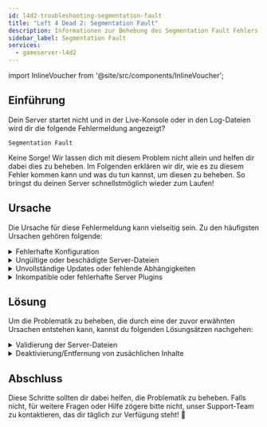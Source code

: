 ```yaml
---
id: l4d2-troubleshooting-segmentation-fault
title: "Left 4 Dead 2: Segmentation Fault"
description: Informationen zur Behebung des Segmentation Fault Fehlers bei einem Left 4 Dead 2 Server von ZAP-Hosting - ZAP-Hosting.com Dokumentation
sidebar_label: Segmentation Fault
services:
  - gameserver-l4d2
---
```


import InlineVoucher from '@site/src/components/InlineVoucher';

## Einführung

Dein Server startet nicht und in der Live-Konsole oder in den Log-Dateien wird dir die folgende Fehlermeldung  angezeigt?

```
Segmentation Fault
```

Keine Sorge! Wir lassen dich mit diesem Problem nicht allein und helfen dir dabei dies zu beheben. Im Folgenden erklären wir dir, wie es zu diesem Fehler kommen kann und was du tun kannst, um diesen zu beheben. So bringst du deinen Server schnellstmöglich wieder zum Laufen!



<InlineVoucher />



## Ursache

Die Ursache für diese Fehlermeldung kann vielseitig sein. Zu den häufigsten Ursachen gehören folgende:

<details>
  <summary>Fehlerhafte Konfiguration</summary>

Eine unsachgemäß oder unvollständig konfigurierte Konfigurationsdatei kann dazu führen, dass der Server beim Start oder während des Betriebs auf ungültige Parameter oder unzulässige Speicherbereiche zugreift.

Dies kann insbesondere vorkommen, wenn zum Beispiel Einrückungen oder Wertezuweisungen nicht korrekt eingehalten werden. In der Folge kann dies zu einem Absturz oder undefiniertem Verhalten (z. B. Segmentation Fault) führen.

</details>

<details>
  <summary>Ungültige oder beschädigte Server-Dateien</summary>

  Durch fehlerhafte Übertragungen, manuelle Änderungen oder beschädigte Installationen können zentrale Serverdateien (wie ausführbare Dateien, Bibliotheken oder Konfigurationsdaten) beschädigt werden. Dies kann beim Laden oder Ausführen zu unerwartetem Verhalten oder kritischen Abstürzen wie einem Segmentation Fault führen.

</details>

<details>
  <summary>Unvollständige Updates oder fehlende Abhängigkeiten</summary>

  Wird ein Server Update nicht vollständig abgeschlossen oder fehlen bestimmte Abhängigkeiten oder Module, kann es beim Start oder während der Laufzeit zu fehlern kommen. 

</details>

<details>
  <summary>Inkompatible oder fehlerhafte Server Plugins</summary>

  Zusätzliche Erweiterungen wie zum Beispiel SourceMod/Metamod oder Plugins, die nicht zur eingesetzten Serverversion passen oder fehlerhaft programmiert sind, können direkten Einfluss auf den Speicherzugriff des Servers nehmen und dementsprechend Probleme verursachen. 

</details>



## Lösung

Um die Problematik zu beheben, die durch eine der zuvor erwähnten Ursachen entstehen kann, kannst du folgenden Lösungsätzen nachgehen: 

<details>
  <summary>Validierung der Server-Dateien</summary>

Um mögliche Fehler durch beschädigte oder unvollständige Spieldateien auszuschließen, empfiehlt es sich, die Funktion **Validate Steam Files** im Gameserver **Dashboard** auszuführen.

![img](https://screensaver01.zap-hosting.com/index.php/s/oi2ozFBPGingSSX/preview)

  Dabei wird der Gameserver  automatisch über die SteamCMD überprüft und fehlende oder fehlerhafte Dateien werden durch die Originalversion ersetzt. Der Vorgang läuft vollständig automatisiert ab und stellt sicher, dass die Serverdateien dem aktuellen Stand der Steam-Version entsprechen.

</details>

<details>
  <summary>Deaktivierung/Entfernung von zusächlichen Inhalte</summary>

Solltest du bei deinem Gameserver zusätzliche Inhalte wie Sourcemod/Metamod und Plugins hinzugefügt haben, so macht es Sinn diese zumindest einmal temporär zu deaktivieren und zu entfernen. 

Durch diesen Schritt kann ausgeschlossen werden, ob die Probleme durch die zusätzlich hinzugefügten Inhalte entstehen. Oftmals kann es beispiel nach Updates Probleme mit solchen zusätzlichen Inhalten geben, da diese nicht mehr oder noch nicht mit der neuen Server Version kompatibel sind. 

</details>

## Abschluss

Diese Schritte sollten dir dabei helfen, die Problematik zu beheben. Falls nicht, für weitere Fragen oder Hilfe zögere bitte nicht, unser Support-Team zu kontaktieren, das dir täglich zur Verfügung steht! 🙂

<InlineVoucher />

